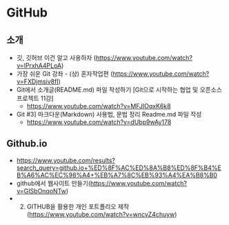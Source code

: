 # GitHub

## 소개
* 깃, 깃허브 이건 알고 사용하자 (https://www.youtube.com/watch?v=lPrxhA4PLoA)
* 가장 쉬운 Git 강좌 - (상) 혼자작업편 (https://www.youtube.com/watch?v=FXDjmsiv8fI)
* Git에서 소개글(README.md) 파일 작성하기 [Git으로 시작하는 협업 및 오픈소스 프로젝트 11강]
  - https://www.youtube.com/watch?v=MFJIOqxK6k8
* Git #3] 마크다운(Markdown) 사용법, 문법 정리 Readme.md 파일 작성
  - https://www.youtube.com/watch?v=dUbp9wAy178
  
## Github.io 
* https://www.youtube.com/results?search_query=github.io+%ED%8F%AC%ED%8A%B8%ED%8F%B4%EB%A6%AC%EC%98%A4+%EB%A7%8C%EB%93%A4%EA%B8%B0
* github에서 웹사이트 만들기(https://www.youtube.com/watch?v=GISbOnqoNTw)
* 2. GITHUB을 활용한 개인 포트폴리오 제작(https://www.youtube.com/watch?v=wncvZ4chuyw)

  
  
  
  
  
  
  
